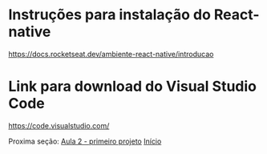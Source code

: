 # Instruções para instalação do React-native
https://docs.rocketseat.dev/ambiente-react-native/introducao
# Link para download do Visual Studio Code
https://code.visualstudio.com/

Proxima seção: [Aula 2 - primeiro projeto](https://github.com/AWLeiseR/ReactNative/tree/master/Aula%202) 
 [Início](https://github.com/AWLeiseR/ReactNative)